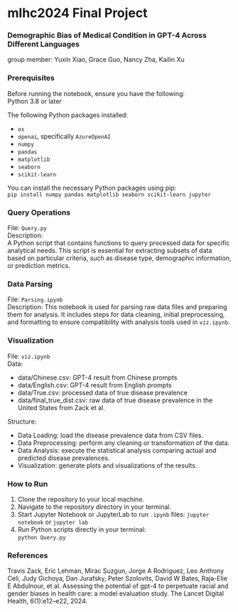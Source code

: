 # mlhc2024 Final Project
### Demographic Bias of Medical Condition in GPT-4 Across Different Languages
group member: Yuxin Xiao, Grace Guo, Nancy Zha, Kailin Xu

### Prerequisites

Before running the notebook, ensure you have the following:  
Python 3.8 or later  

The following Python packages installed:  
* `os`
* `openai`, specifically `AzureOpenAI`  
* `numpy`
* `pandas`
* `matplotlib`
* `seaborn`
* `scikit-learn`
  
You can install the necessary Python packages using pip:  
`pip install numpy pandas matplotlib seaborn scikit-learn jupyter`  

### Query Operations
File: `Query.py`  
Description:  
A Python script that contains functions to query processed data for specific analytical needs. This script is essential for extracting subsets of data based on particular criteria, such as disease type, demographic information, or prediction metrics.    

### Data Parsing
File: `Parsing.ipynb`  
Description:
This notebook is used for parsing raw data files and preparing them for analysis. It includes steps for data cleaning, initial preprocessing, and formatting to ensure compatibility with analysis tools used in `viz.ipynb`.

### Visualization
File: `viz.ipynb`  
Data:  
* data/Chinese.csv: GPT-4 result from Chinese prompts
* data/English.csv: GPT-4 result from English prompts
* data/True.csv: processed data of true disease prevalence   
* data/final_true_dist.csv: raw data of true disease prevalence in the United States from Zack et al. 

Structure: 
* Data Loading: load the disease prevalence data from CSV files.
* Data Preprocessing: perform any cleaning or transformation of the data.
* Data Analysis: execute the statistical analysis comparing actual and predicted disease prevalences.  
* Visualization: generate plots and visualizations of the results.

### How to Run
1. Clone the repository to your local machine.  
2. Navigate to the repository directory in your terminal.  
3. Start Jupyter Notebook or JupyterLab to run `.ipynb` files:
`jupyter notebook` or `jupyter lab`  
4. Run Python scripts directly in your terminal:  
`python Query.py`  

### References
Travis Zack, Eric Lehman, Mirac Suzgun, Jorge A Rodriguez, Leo Anthony Celi, Judy Gichoya,
Dan Jurafsky, Peter Szolovits, David W Bates, Raja-Elie E Abdulnour, et al. Assessing the
potential of gpt-4 to perpetuate racial and gender biases in health care: a model evaluation study.
The Lancet Digital Health, 6(1):e12–e22, 2024.

